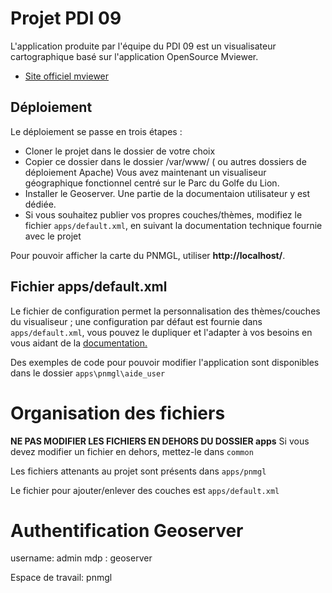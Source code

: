 # Projet PDI 09

L'application produite par l'équipe du PDI 09 est un visualisateur cartographique basé sur l'application OpenSource Mviewer. 

- [Site officiel mviewer](https://mviewer.github.io/fr/)


## Déploiement

Le déploiement se passe en trois étapes :

- Cloner le projet dans le dossier de votre choix
- Copier ce dossier dans le dossier /var/www/ ( ou autres dossiers de déploiement Apache)
  Vous avez maintenant un visualiseur géographique fonctionnel centré sur le Parc du Golfe du Lion.
- Installer le Geoserver. Une partie de la documentaion utilisateur y est dédiée.
- Si vous souhaitez publier vos propres couches/thèmes, modifiez le fichier `apps/default.xml`, en suivant la documentation technique fournie avec le projet

Pour pouvoir afficher la carte du PNMGL, utiliser **http://localhost/**.


## Fichier apps/default.xml

Le fichier de configuration permet la personnalisation des thèmes/couches du visualiseur ; une configuration par
défaut est fournie dans `apps/default.xml`, vous pouvez le dupliquer et l'adapter à vos besoins en vous aidant de la [documentation.](http://mviewerdoc.readthedocs.io/fr/latest/)

Des exemples de code pour pouvoir modifier l'application sont disponibles dans le dossier `apps\pnmgl\aide_user`


# Organisation des fichiers

**NE PAS MODIFIER LES FICHIERS EN DEHORS DU DOSSIER apps**
Si vous devez modifier un fichier en dehors, mettez-le dans `common`

Les fichiers attenants au projet sont présents dans `apps/pnmgl`

Le fichier pour ajouter/enlever des couches est `apps/default.xml`


# Authentification Geoserver

username: admin
mdp : geoserver

Espace de travail: pnmgl